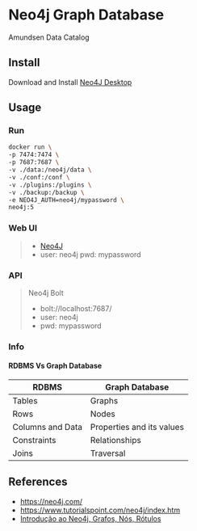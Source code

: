 # Neo4j Graph Database

Amundsen Data Catalog

## Install

Download and Install [Neo4J Desktop](https://neo4j.com/download/neo4j-desktop/)

## Usage

### Run

```sh
docker run \
-p 7474:7474 \
-p 7687:7687 \
-v ./data:/neo4j/data \
-v ./conf:/conf \
-v ./plugins:/plugins \
-v ./backup:/backup \
-e NEO4J_AUTH=neo4j/mypassword \
neo4j:5
```
### Web UI

> * [Neo4J](http://localhost:7474/) 
> * user: neo4j pwd: mypassword

### API

> Neo4j Bolt
> - bolt://localhost:7687/ 
> - user: neo4j 
> - pwd: mypassword


### Info

#### RDBMS Vs Graph Database

| RDBMS            | Graph Database            |
|------------------|---------------------------|
| Tables           | Graphs                    |
| Rows             | Nodes                     |
| Columns and Data | Properties and its values |
| Constraints      | Relationships             |
| Joins            | Traversal                 |

## References

- https://neo4j.com/
- https://www.tutorialspoint.com/neo4j/index.htm
- [Introdução ao Neo4j, Grafos, Nós, Rótulos](https://www.youtube.com/watch?v=5jlPSMPLHQ4)
